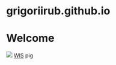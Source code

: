 # grigoriirub.github.io
# Welcome
![](https://ryba-love.ru/wp-content/uploads/2020/12/dikij-kaban-foto.jpg)
[WIS](https://www.weizmann.ac.il/pages/)
pig
